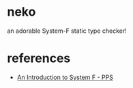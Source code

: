 # neko
an adorable System-F static type checker!


# references
* [An Introduction to System F - PPS](http://www.pps.univ-paris-diderot.fr/~miquel/slides/got03-1.pdf)
